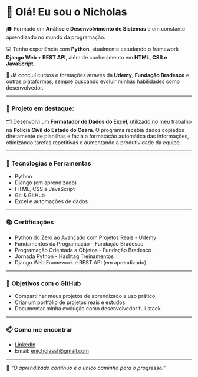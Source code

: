 # 👋 Olá! Eu sou o Nicholas

🎓 Formado em **Análise e Desenvolvimento de Sistemas** e em constante aprendizado no mundo da programação.

💻 Tenho experiência com **Python**, atualmente estudando o framework **Django Web + REST API**, além de conhecimento em **HTML, CSS e JavaScript**.

🧠 Já concluí cursos e formações através da **Udemy**, **Fundação Bradesco** e outras plataformas, sempre buscando evoluir minhas habilidades como desenvolvedor.

---

### 🔧 Projeto em destaque:

🗂️ Desenvolvi um **Formatador de Dados do Excel**, utilizado no meu trabalho na **Polícia Civil do Estado do Ceará**. O programa recebia dados copiados diretamente de planilhas e fazia a formatação automática das informações, otimizando tarefas repetitivas e aumentando a produtividade da equipe.

---

### 🚀 Tecnologias e Ferramentas

- Python
- Django (em aprendizado)
- HTML, CSS e JavaScript
- Git & GitHub
- Excel e automações de dados

---

### 📚 Certificações

- Python do Zero ao Avançado com Projetos Reais - Udemy
- Fundamentos da Programação - Fundação Bradesco
- Programação Orientada a Objetos - Fundação Bradesco
- Jornada Python - Hashtag Treinamentos
- Django Web Framework e REST API (em aprendizado)

---

### 📌 Objetivos com o GitHub

- Compartilhar meus projetos de aprendizado e uso prático
- Criar um portfólio de projetos reais e estudos
- Documentar minha evolução como desenvolvedor full stack

---

### 📫 Como me encontrar

- [LinkedIn](http://linkedin.com/in/nicholas-freitas-4746b9297)
- Email: enicholassf@gmail.com

---

🧠 *"O aprendizado contínuo é o único caminho para o progresso."*
